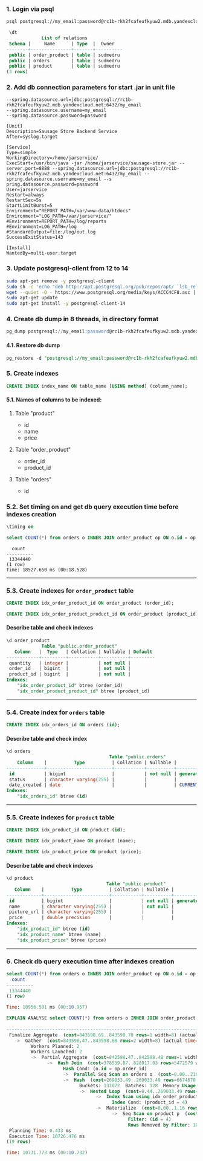### 1. Login via psql
```bash
psql postgresql://my_email:password@rc1b-rkh2fcafeufkyuw2.mdb.yandexcloud.net:6432/my_email
```

```sql
 \dt
             List of relations
 Schema |     Name      | Type  |  Owner
--------+---------------+-------+----------
 public | order_product | table | sudmedru
 public | orders        | table | sudmedru
 public | product       | table | sudmedru
(3 rows)
```

### 2. Add db connection parameters for start .jar in unit file
```console
--spring.datasource.url=jdbc:postgresql://rc1b-rkh2fcafeufkyuw2.mdb.yandexcloud.net:6432/my_email
--spring.datasource.username=my_email
--spring.datasource.password=password
```

```console
[Unit]
Description=Sausage Store Backend Service
After=syslog.target

[Service]
Type=simple
WorkingDirectory=/home/jarservice/
ExecStart=/usr/bin/java -jar /home/jarservice/sausage-store.jar --server.port=8888 --spring.datasource.url=jdbc:postgresql://rc1b-rkh2fcafeufkyuw2.mdb.yandexcloud.net:6432/my_email --spring.datasource.username=my_email --s
pring.datasource.password=password
User=jarservice
Restart=always
RestartSec=5s
StartLimitBurst=5
Environment="REPORT_PATH=/var/www-data/htdocs"
Environment="LOG_PATH=/var/jarservice/"
#Environment=REPORT_PATH=/log/reports
#Environment=LOG_PATH=/log
#StandardOutput=file:/log/out.log
SuccessExitStatus=143

[Install]
WantedBy=multi-user.target
```


### 3. Update postgresql-client from 12 to 14
```bash
sudo apt-get remove -y postgresql-client
sudo sh -c 'echo "deb http://apt.postgresql.org/pub/repos/apt/ `lsb_release -cs`-pgdg main" >> /etc/apt/sources.list.d/pgdg.list'
wget --quiet -O - https://www.postgresql.org/media/keys/ACCC4CF8.asc | sudo apt-key add -
sudo apt-get update
sudo apt-get install -y postgresql-client-14
```


### 4. Create db dump in 8 threads, in directory format
```sql
pg_dump postgresql://my_email:password@rc1b-rkh2fcafeufkyuw2.mdb.yandexcloud.net:6432/my_email -j 8 -Fd -f /tmp/dump.dir
```

#### 4.1. Restore db dump
```sql
pg_restore -d "postgresql://my_email:password@rc1b-rkh2fcafeufkyuw2.mdb.yandexcloud.net:6432/my_email" --format=d /tmp/dump.dir/
```


### 5. Create indexes
```sql
CREATE INDEX index_name ON table_name [USING method] (column_name);
```

#### 5.1. Names of columns to be indexed:
1. Table "product"  
    * id
    * name  
    * price  
    
2. Table "order_product"
    * order_id
    * product_id

3.  Table "orders"
    * id


### 5.2. Set timing on and get db query execution time before indexes creation
```sql
\timing on
```

```sql
select COUNT(*) from orders o INNER JOIN order_product op ON o.id = op.order_id INNER JOIN product p ON op.product_id = p.id WHERE p.id = 4;
```
```console
  count
---------- 
 13344440
(1 row)
Time: 18527.650 ms (00:18.528)
```

------------------------------------------------------------

### 5.3. Create indexes for `order_product` table
```sql
CREATE INDEX idx_order_product_id ON order_product (order_id);
```

```sql
CREATE INDEX idx_order_product_product_id ON order_product (product_id);
```

#### Describe table and check indexes
```sql
\d order_product
             Table "public.order_product"
   Column   |  Type   | Collation | Nullable | Default
------------+---------+-----------+----------+---------
 quantity   | integer |           | not null |
 order_id   | bigint  |           | not null |
 product_id | bigint  |           | not null |
Indexes:
    "idx_order_product_id" btree (order_id)
    "idx_order_product_product_id" btree (product_id)
```
------------------------------------------------------------
### 5.4. Create index for `orders` table
```sql
CREATE INDEX idx_orders_id ON orders (id);
```

#### Describe table and check index
```sql
\d orders
                                      Table "public.orders"
    Column    |          Type          | Collation | Nullable |             Default
--------------+------------------------+-----------+----------+----------------------------------
 id           | bigint                 |           | not null | generated by default as identity
 status       | character varying(255) |           |          |
 date_created | date                   |           |          | CURRENT_DATE
Indexes:
    "idx_orders_id" btree (id)
```

------------------------------------------------------------

### 5.5. Create indexes for `product` table
```sql
CREATE INDEX idx_product_id ON product (id);
```
```sql
CREATE INDEX idx_product_name ON product (name);
```
```sql
CREATE INDEX idx_product_price ON product (price);
```

#### Describe table and check indexes
```sql
\d product
                                     Table "public.product"
   Column    |          Type          | Collation | Nullable |             Default
-------------+------------------------+-----------+----------+----------------------------------
 id          | bigint                 |           | not null | generated by default as identity
 name        | character varying(255) |           | not null |
 picture_url | character varying(255) |           |          |
 price       | double precision       |           |          |
Indexes:
    "idx_product_id" btree (id)
    "idx_product_name" btree (name)
    "idx_product_price" btree (price)
```

------------------------------------------------------------

### 6. Check db query execution time after indexes creation
```sql
select COUNT(*) from orders o INNER JOIN order_product op ON o.id = op.order_id INNER JOIN product p ON op.product_id = p.id WHERE p.id = 4;
  count
----------
 13344440
(1 row)

Time: 10956.501 ms (00:10.957)
```


```sql
EXPLAIN ANALYSE select COUNT(*) from orders o INNER JOIN order_product op ON o.id = op.order_id INNER JOIN product p ON op.product_id = p.id WHERE p.id = 4;
                                                                                              QUERY PLAN
-------------------------------------------------------------------------------------------------------------------------------------------------------------------------------------------------------
 Finalize Aggregate  (cost=843598.69..843598.70 rows=1 width=8) (actual time=17726.307..17726.404 rows=1 loops=1)
   ->  Gather  (cost=843598.47..843598.68 rows=2 width=8) (actual time=17726.296..17726.399 rows=3 loops=1)
         Workers Planned: 2
         Workers Launched: 2
         ->  Partial Aggregate  (cost=842598.47..842598.48 rows=1 width=8) (actual time=17364.540..17364.545 rows=1 loops=3)
               ->  Hash Join  (cost=378539.87..828917.03 rows=5472579 width=0) (actual time=3589.629..17166.894 rows=4448147 loops=3)
                     Hash Cond: (o.id = op.order_id)
                     ->  Parallel Seq Scan on orders o  (cost=0.00..210722.35 rows=8333335 width=8) (actual time=0.014..699.399 rows=6666668 loops=3)
                     ->  Hash  (cost=269033.49..269033.49 rows=6674670 width=8) (actual time=3587.619..3587.621 rows=6672216 loops=3)
                           Buckets: 131072  Batches: 128  Memory Usage: 3074kB
                           ->  Nested Loop  (cost=0.44..269033.49 rows=6674670 width=8) (actual time=0.068..2255.116 rows=6672216 loops=3)
                                 ->  Index Scan using idx_order_product_product_id on order_product op  (cost=0.44..185598.96 rows=3337335 width=16) (actual time=0.051..842.380 rows=3336108 loops=3)
                                       Index Cond: (product_id = 4)
                                 ->  Materialize  (cost=0.00..1.16 rows=2 width=8) (actual time=0.000..0.000 rows=2 loops=10008324)
                                       ->  Seq Scan on product p  (cost=0.00..1.15 rows=2 width=8) (actual time=0.013..0.014 rows=2 loops=3)
                                             Filter: (id = 4)
                                             Rows Removed by Filter: 10
 Planning Time: 0.433 ms
 Execution Time: 10726.476 ms
(19 rows)

Time: 10731.773 ms (00:10.732)
```
